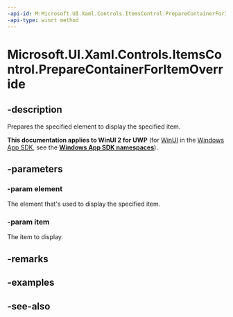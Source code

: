 ```yaml
---
-api-id: M:Microsoft.UI.Xaml.Controls.ItemsControl.PrepareContainerForItemOverride(Microsoft.UI.Xaml.DependencyObject,System.Object)
-api-type: winrt method
---
```


<!-- Method syntax
virtual protected void PrepareContainerForItemOverride(Windows.UI.Xaml.DependencyObject element, System.Object item)
-->

# Microsoft.UI.Xaml.Controls.ItemsControl.PrepareContainerForItemOverride

## -description
Prepares the specified element to display the specified item.

**This documentation applies to WinUI 2 for UWP** (for [WinUI](/windows/apps/winui/winui3/) in the [Windows App SDK](/windows/apps/windows-app-sdk/), see the **[Windows App SDK namespaces](/windows/windows-app-sdk/api/winrt/)**).

## -parameters
### -param element
The element that's used to display the specified item.

### -param item
The item to display.

## -remarks

## -examples

## -see-also
